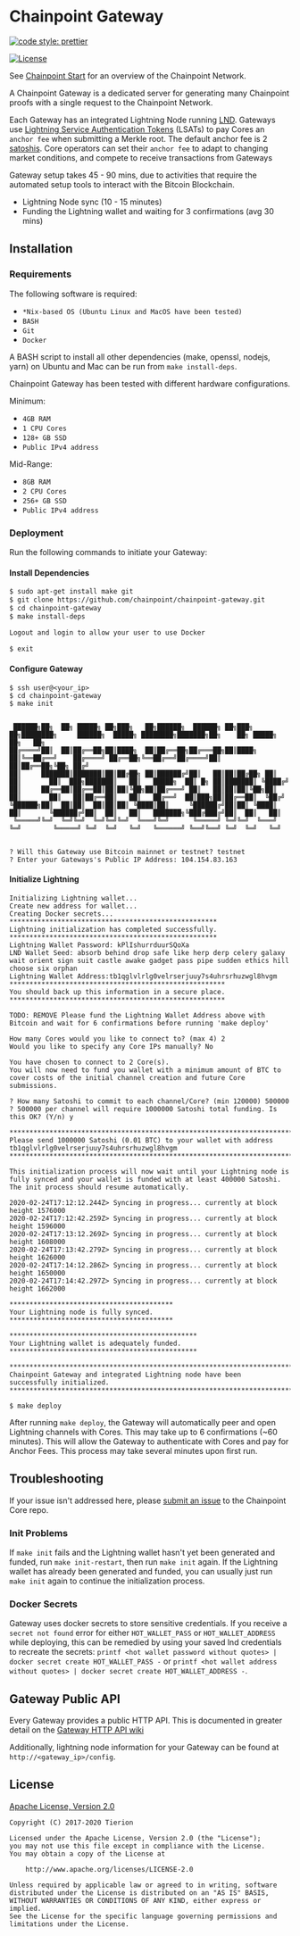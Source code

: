 # Chainpoint Gateway

[![code style: prettier](https://img.shields.io/badge/code_style-prettier-ff69b4.svg?style=flat-square)](https://github.com/prettier/prettier)

[![License](https://img.shields.io/badge/License-Apache%202.0-blue.svg)](https://opensource.org/licenses/Apache-2.0)

See [Chainpoint Start](https://github.com/chainpoint/chainpoint-start) for an overview of the Chainpoint Network.

A Chainpoint Gateway is a dedicated server for generating many Chainpoint proofs with a single request to the Chainpoint Network.

Each Gateway has an integrated Lightning Node running [LND](https://github.com/lightningnetwork/lnd). Gateways use [Lightning Service Authentication Tokens](https://www.npmjs.com/package/lsat-js) (LSATs) to pay Cores an `anchor fee` when submitting a Merkle root. The default anchor fee is 2 [satoshis](<https://en.bitcoin.it/wiki/Satoshi_(unit)>). Core operators can set their `anchor fee` to adapt to changing market conditions, and compete to receive transactions from Gateways

Gateway setup takes 45 - 90 mins, due to activities that require the automated setup tools to interact with the Bitcoin Blockchain.

- Lightning Node sync (10 - 15 minutes)
- Funding the Lightning wallet and waiting for 3 confirmations (avg 30 mins)

## Installation

### Requirements

The following software is required:

- `*Nix-based OS (Ubuntu Linux and MacOS have been tested)`
- `BASH`
- `Git`
- `Docker`

A BASH script to install all other dependencies (make, openssl, nodejs, yarn) on Ubuntu and Mac can be run from `make install-deps`.

Chainpoint Gateway has been tested with different hardware configurations.

Minimum:

- `4GB RAM`
- `1 CPU Cores`
- `128+ GB SSD`
- `Public IPv4 address`

Mid-Range:

- `8GB RAM`
- `2 CPU Cores`
- `256+ GB SSD`
- `Public IPv4 address`

### Deployment

Run the following commands to initiate your Gateway:

#### Install Dependencies

```bash
$ sudo apt-get install make git
$ git clone https://github.com/chainpoint/chainpoint-gateway.git
$ cd chainpoint-gateway
$ make install-deps

Logout and login to allow your user to use Docker

$ exit
```

#### Configure Gateway

```
$ ssh user@<your_ip>
$ cd chainpoint-gateway
$ make init


 ██████╗██╗  ██╗ █████╗ ██╗███╗   ██╗██████╗  ██████╗ ██╗███╗   ██╗████████╗     ██████╗  █████╗ ████████╗███████╗██╗    ██╗ █████╗ ██╗   ██╗
██╔════╝██║  ██║██╔══██╗██║████╗  ██║██╔══██╗██╔═══██╗██║████╗  ██║╚══██╔══╝    ██╔════╝ ██╔══██╗╚══██╔══╝██╔════╝██║    ██║██╔══██╗╚██╗ ██╔╝
██║     ███████║███████║██║██╔██╗ ██║██████╔╝██║   ██║██║██╔██╗ ██║   ██║       ██║  ███╗███████║   ██║   █████╗  ██║ █╗ ██║███████║ ╚████╔╝
██║     ██╔══██║██╔══██║██║██║╚██╗██║██╔═══╝ ██║   ██║██║██║╚██╗██║   ██║       ██║   ██║██╔══██║   ██║   ██╔══╝  ██║███╗██║██╔══██║  ╚██╔╝
╚██████╗██║  ██║██║  ██║██║██║ ╚████║██║     ╚██████╔╝██║██║ ╚████║   ██║       ╚██████╔╝██║  ██║   ██║   ███████╗╚███╔███╔╝██║  ██║   ██║
 ╚═════╝╚═╝  ╚═╝╚═╝  ╚═╝╚═╝╚═╝  ╚═══╝╚═╝      ╚═════╝ ╚═╝╚═╝  ╚═══╝   ╚═╝        ╚═════╝ ╚═╝  ╚═╝   ╚═╝   ╚══════╝ ╚══╝╚══╝ ╚═╝  ╚═╝   ╚═╝


? Will this Gateway use Bitcoin mainnet or testnet? testnet
? Enter your Gateways's Public IP Address: 104.154.83.163
```

#### Initialize Lightning

```
Initializing Lightning wallet...
Create new address for wallet...
Creating Docker secrets...
****************************************************
Lightning initialization has completed successfully.
****************************************************
Lightning Wallet Password: kPlIshurrduurSQoXa
LND Wallet Seed: absorb behind drop safe like herp derp celery galaxy wait orient sign suit castle awake gadget pass pipe sudden ethics hill choose six orphan
Lightning Wallet Address:tb1qglvlrlg0velrserjuuy7s4uhrsrhuzwgl8hvgm
******************************************************
You should back up this information in a secure place.
******************************************************

TODO: REMOVE Please fund the Lightning Wallet Address above with Bitcoin and wait for 6 confirmations before running 'make deploy'

How many Cores would you like to connect to? (max 4) 2
Would you like to specify any Core IPs manually? No

You have chosen to connect to 2 Core(s).
You will now need to fund you wallet with a minimum amount of BTC to cover costs of the initial channel creation and future Core submissions.

? How many Satoshi to commit to each channel/Core? (min 120000) 500000
? 500000 per channel will require 1000000 Satoshi total funding. Is this OK? (Y/n) y

**************************************************************************************************************
Please send 1000000 Satoshi (0.01 BTC) to your wallet with address tb1qglvlrlg0velrserjuuy7s4uhrsrhuzwgl8hvgm
**************************************************************************************************************

This initialization process will now wait until your Lightning node is fully synced and your wallet is funded with at least 400000 Satoshi. The init process should resume automatically.

2020-02-24T17:12:12.244Z> Syncing in progress... currently at block height 1576000
2020-02-24T17:12:42.259Z> Syncing in progress... currently at block height 1596000
2020-02-24T17:13:12.269Z> Syncing in progress... currently at block height 1608000
2020-02-24T17:13:42.279Z> Syncing in progress... currently at block height 1626000
2020-02-24T17:14:12.286Z> Syncing in progress... currently at block height 1650000
2020-02-24T17:14:42.297Z> Syncing in progress... currently at block height 1662000

*****************************************
Your Lightning node is fully synced.
*****************************************

***********************************************
Your Lightning wallet is adequately funded.
***********************************************

*********************************************************************************
Chainpoint Gateway and integrated Lightning node have been successfully initialized.
*********************************************************************************

$ make deploy
```

After running `make deploy`, the Gateway will automatically peer and open Lightning channels with Cores. This may take up to 6 confirmations (~60 minutes). This will allow the Gateway to authenticate with Cores and pay for Anchor Fees. This process may take several minutes upon first run.

## Troubleshooting

If your issue isn't addressed here, please [submit an issue](https://github.com/chainpoint/chainpoint-core/issues) to the Chainpoint Core repo.

### Init Problems

If `make init` fails and the Lightning wallet hasn't yet been generated and funded, run `make init-restart`, then run `make init` again. If the Lightning wallet has already been generated and funded, you can usually just run `make init` again to continue the initialization process.

### Docker Secrets

Gateway uses docker secrets to store sensitive credentials. If you receive a `secret not found` error for either `HOT_WALLET_PASS` or `HOT_WALLET_ADDRESS` while deploying, this can be remedied by using your saved lnd credentials to recreate the secrets:
`printf <hot wallet password without quotes> | docker secret create HOT_WALLET_PASS -` or `printf <hot wallet address without quotes> | docker secret create HOT_WALLET_ADDRESS -`.

## Gateway Public API

Every Gateway provides a public HTTP API. This is documented in greater detail on the [Gateway HTTP API wiki](https://github.com/chainpoint/chainpoint-gateway/wiki/Gateway-HTTP-API)

Additionally, lightning node information for your Gateway can be found at `http://<gateway_ip>/config`.

## License

[Apache License, Version 2.0](https://opensource.org/licenses/Apache-2.0)

```text
Copyright (C) 2017-2020 Tierion

Licensed under the Apache License, Version 2.0 (the "License");
you may not use this file except in compliance with the License.
You may obtain a copy of the License at

    http://www.apache.org/licenses/LICENSE-2.0

Unless required by applicable law or agreed to in writing, software
distributed under the License is distributed on an "AS IS" BASIS,
WITHOUT WARRANTIES OR CONDITIONS OF ANY KIND, either express or implied.
See the License for the specific language governing permissions and
limitations under the License.
```
